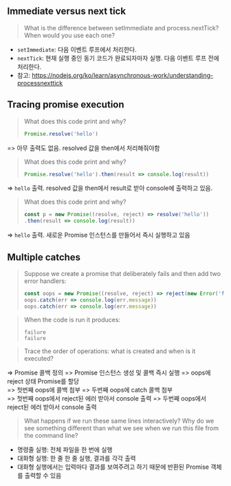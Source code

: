 ## Immediate versus next tick
> What is the difference between setImmediate and process.nextTick? When would you use each one?

- `setImmediate`: 다음 이벤트 루프에서 처리한다.
- `nextTick`: 현재 실행 중인 동기 코드가 완료되자마자 실행. 다음 이벤트 루프 전에 처리한다.
- 참고: https://nodejs.org/ko/learn/asynchronous-work/understanding-processnexttick


## Tracing promise execution
> What does this code print and why?
> ```js
> Promise.resolve('hello')
> ```
=> 아무 출력도 없음. resolved 값을 then에서 처리해줘야함

> What does this code print and why?
> ```js
> Promise.resolve('hello').then(result => console.log(result))
> ```
=> `hello` 출력. resolved 값을 then에서 result로 받아 console에 출력하고 있음.

> What does this code print and why?
> ```js
> const p = new Promise((resolve, reject) => resolve('hello'))
> .then(result => console.log(result))
> ```
=> `hello` 출력. 새로운 Promise 인스턴스를 만들어서 즉시 실행하고 있음


## Multiple catches
> Suppose we create a promise that deliberately fails and then add two error handlers:
> ```js
> const oops = new Promise((resolve, reject) => reject(new Error('failure')))
> oops.catch(err => console.log(err.message))
> oops.catch(err => console.log(err.message))
> ```

> When the code is run it produces:
> ```
> failure
> failure
> ```

> Trace the order of operations: what is created and when is it executed?

=> Promise 콜백 정의 => Promise 인스턴스 생성 및 콜백 즉시 실행 => oops에 reject 상태 Promise를 할당   
=> 첫번째 oops에 콜백 첨부 => 두번째 oops에 catch 콜백 첨부   
=> 첫번째 oops에서 reject된 에러 받아서 console 출력 => 두번째 oops에서 reject된 에러 받아서 console 출력  

> What happens if we run these same lines interactively? Why do we see something different than what we see when we run this file from the command line?
- 명령줄 실행: 전체 파일을 한 번에 실행
- 대화형 실행: 한 줄 한 줄 실행, 결과를 각각 출력
- 대화형 실행에서는 입력마다 결과를 보여주려고 하기 때문에 반환된 Promise 객체를 출력할 수 있음

